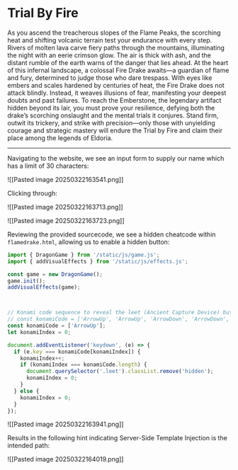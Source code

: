# Trial By Fire

As you ascend the treacherous slopes of the Flame Peaks, the scorching heat and shifting volcanic terrain test your endurance with every step. Rivers of molten lava carve fiery paths through the mountains, illuminating the night with an eerie crimson glow. The air is thick with ash, and the distant rumble of the earth warns of the danger that lies ahead. At the heart of this infernal landscape, a colossal Fire Drake awaits—a guardian of flame and fury, determined to judge those who dare trespass. With eyes like embers and scales hardened by centuries of heat, the Fire Drake does not attack blindly. Instead, it weaves illusions of fear, manifesting your deepest doubts and past failures. To reach the Emberstone, the legendary artifact hidden beyond its lair, you must prove your resilience, defying both the drake’s scorching onslaught and the mental trials it conjures. Stand firm, outwit its trickery, and strike with precision—only those with unyielding courage and strategic mastery will endure the Trial by Fire and claim their place among the legends of Eldoria.

-----

Navigating to the website, we see an input form to supply our name which has a limit of 30 characters:

![[Pasted image 20250322163541.png]]

Clicking through:

![[Pasted image 20250322163713.png]]

![[Pasted image 20250322163723.png]]

Reviewing the provided sourcecode, we see a hidden cheatcode within `flamedrake.html`, allowing us to enable a hidden button:

```javascript
import { DragonGame } from '/static/js/game.js';
import { addVisualEffects } from '/static/js/effects.js';

const game = new DragonGame();
game.init();
addVisualEffects(game);



// Konami code sequence to reveal the leet (Ancient Capture Device) button
// const konamiCode = ['ArrowUp', 'ArrowUp', 'ArrowDown', 'ArrowDown', 'ArrowLeft', 'ArrowRight', 'ArrowLeft', 'ArrowRight', 'b', 'a'];
const konamiCode = ['ArrowUp'];
let konamiIndex = 0;

document.addEventListener('keydown', (e) => {
  if (e.key === konamiCode[konamiIndex]) {
	konamiIndex++;
	if (konamiIndex === konamiCode.length) {
	  document.querySelector('.leet').classList.remove('hidden');
	  konamiIndex = 0;
	}
  } else {
	konamiIndex = 0;
  }
});
```

![[Pasted image 20250322163941.png]]

Results in the following hint indicating Server-Side Template Injection is the intended path:

![[Pasted image 20250322164019.png]]

